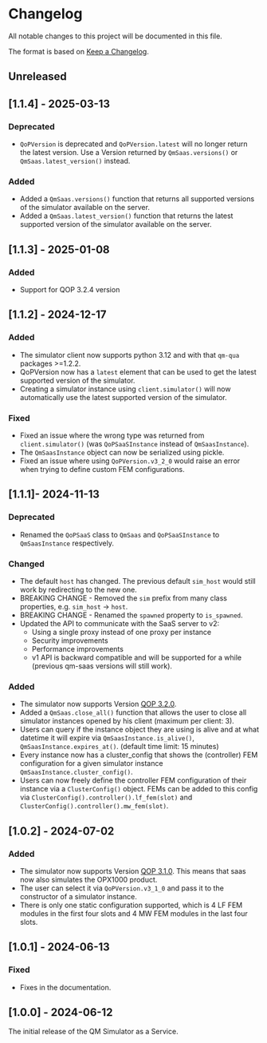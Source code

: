 # Changelog
All notable changes to this project will be documented in this file.

The format is based on [Keep a Changelog](https://keepachangelog.com/en/1.0.0/).

## Unreleased


## [1.1.4] - 2025-03-13

### Deprecated
- `QoPVersion` is deprecated and `QoPVersion.latest` will no longer return the latest version. Use a Version returned by `QmSaas.versions()` or `QmSaas.latest_version()` instead.

### Added
- Added a `QmSaas.versions()` function that returns all supported versions of the simulator available on the server.
- Added a `QmSaas.latest_version()` function that returns the latest supported version of the simulator available on the server.


## [1.1.3] - 2025-01-08

### Added
- Support for QOP 3.2.4 version

## [1.1.2] - 2024-12-17

### Added
- The simulator client now supports python 3.12 and with that `qm-qua` packages >=1.2.2.
- QoPVersion now has a `latest` element that can be used to get the latest supported version of the simulator.
- Creating a simulator instance using `client.simulator()` will now automatically use the latest supported version of the simulator.

### Fixed
- Fixed an issue where the wrong type was returned from `client.simulator()` (was `QoPSaaSInstance` instead of `QmSaasInstance`). 
- The `QmSaasInstance` object can now be serialized using pickle.
- Fixed an issue where using `QoPVersion.v3_2_0` would raise an error when trying to define custom FEM configurations.

## [1.1.1]- 2024-11-13

### Deprecated
- Renamed the `QoPSaaS` class to `QmSaas` and `QoPSaaSInstance` to `QmSaasInstance` respectively.

### Changed
- The default `host` has changed. The previous default `sim_host` would still work by redirecting to the new one.
- BREAKING CHANGE - Removed the `sim` prefix from many class properties, e.g. `sim_host` -> `host`.
- BREAKING CHANGE - Renamed the `spawned` property to `is_spawned`.
- Updated the API to communicate with the SaaS server to v2:
  - Using a single proxy instead of one proxy per instance
  - Security improvements
  - Performance improvements
  - v1 API is backward compatible and will be supported for a while (previous qm-saas versions will still work).

### Added
- The simulator now supports Version [QOP 3.2.0](https://docs.quantum-machines.co/latest/docs/Releases/qop3_releases/).
- Added a `QmSaas.close_all()` function that allows the user to close all simulator instances opened by his client
  (maximum per client: 3).
- Users can query if the instance object they are using is alive and at what datetime it will expire via
  `QmSaasInstance.is_alive()`, `QmSaasInstance.expires_at()`. (default time limit: 15 minutes)
- Every instance now has a cluster_config that shows the (controller) FEM configuration for a given simulator instance 
  `QmSaasInstance.cluster_config()`.
- Users can now freely define the controller FEM configuration of their instance via a `ClusterConfig()` object.
  FEMs can be added to this config via `ClusterConfig().controller().lf_fem(slot)` and
  `ClusterConfig().controller().mw_fem(slot)`.

## [1.0.2] - 2024-07-02

### Added
- The simulator now supports Version [QOP 3.1.0](https://docs.quantum-machines.co/latest/docs/Releases/qop3_releases/). This means that saas now also simulates the OPX1000 product.
- The user can select it via `QoPVersion.v3_1_0` and pass it to the constructor of a simulator instance.
- There is only one static configuration supported, which is 4 LF FEM modules in the first four slots and 4 MW FEM
  modules in the last four slots.

## [1.0.1] - 2024-06-13

### Fixed
- Fixes in the documentation.

## [1.0.0] - 2024-06-12
The initial release of the QM Simulator as a Service.